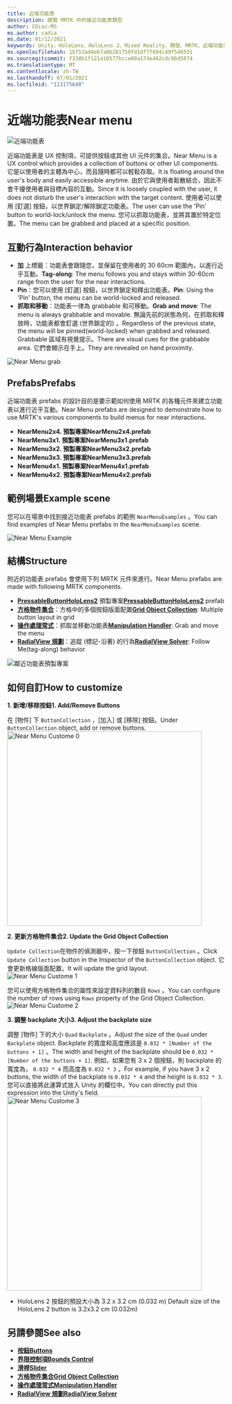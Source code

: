 ```yaml
---
title: 近端功能表
description: 總覽 MRTK 中的接近功能表類型
author: CDiaz-MS
ms.author: cadia
ms.date: 01/12/2021
keywords: Unity、HoloLens、HoloLens 2、Mixed Reality、開發、MRTK、近端功能表、
ms.openlocfilehash: 15f53ad4e67a0b281750fd1df7f894c49f546531
ms.sourcegitcommit: f338b1f121a10577bcce08a174e462cdc86d5874
ms.translationtype: MT
ms.contentlocale: zh-TW
ms.lasthandoff: 07/01/2021
ms.locfileid: "113175648"
---
```

# <a name="near-menu"></a><span data-ttu-id="ec269-104">近端功能表</span><span class="sxs-lookup"><span data-stu-id="ec269-104">Near menu</span></span>

![近端功能表](../images/near-menu/MRTK_UX_NearMenu.png)

<span data-ttu-id="ec269-106">近端功能表是 UX 控制項，可提供按鈕或其他 UI 元件的集合。</span><span class="sxs-lookup"><span data-stu-id="ec269-106">Near Menu is a UX control which provides a collection of buttons or other UI components.</span></span> <span data-ttu-id="ec269-107">它是以使用者的主體為中心，而且隨時都可以輕鬆存取。</span><span class="sxs-lookup"><span data-stu-id="ec269-107">It is floating around the user's body and easily accessible anytime.</span></span> <span data-ttu-id="ec269-108">由於它與使用者鬆散結合，因此不會干擾使用者與目標內容的互動。</span><span class="sxs-lookup"><span data-stu-id="ec269-108">Since it is loosely coupled with the user, it does not disturb the user's interaction with the target content.</span></span> <span data-ttu-id="ec269-109">使用者可以使用 [釘選] 按鈕，以世界鎖定/解除鎖定功能表。</span><span class="sxs-lookup"><span data-stu-id="ec269-109">The user can use the 'Pin' button to world-lock/unlock the menu.</span></span> <span data-ttu-id="ec269-110">您可以抓取功能表，並將其置於特定位置。</span><span class="sxs-lookup"><span data-stu-id="ec269-110">The menu can be grabbed and placed at a specific position.</span></span>

## <a name="interaction-behavior"></a><span data-ttu-id="ec269-111">互動行為</span><span class="sxs-lookup"><span data-stu-id="ec269-111">Interaction behavior</span></span>

- <span data-ttu-id="ec269-112">**加** 上標籤：功能表會跟隨您，並保留在使用者的 30 60cm 範圍內，以進行近乎互動。</span><span class="sxs-lookup"><span data-stu-id="ec269-112">**Tag-along**: The menu follows you and stays within 30-60cm range from the user for the near interactions.</span></span>
- <span data-ttu-id="ec269-113">**Pin**：您可以使用 [釘選] 按鈕，以世界鎖定和釋出功能表。</span><span class="sxs-lookup"><span data-stu-id="ec269-113">**Pin**: Using the 'Pin' button, the menu can be world-locked and released.</span></span>
- <span data-ttu-id="ec269-114">**抓取和移動**：功能表一律為 grabbable 和可移動。</span><span class="sxs-lookup"><span data-stu-id="ec269-114">**Grab and move**: The menu is always grabbable and movable.</span></span> <span data-ttu-id="ec269-115">無論先前的狀態為何，在抓取和釋放時，功能表都會釘選 (世界鎖定的) 。</span><span class="sxs-lookup"><span data-stu-id="ec269-115">Regardless of the previous state, the menu will be pinned(world-locked) when grabbed and released.</span></span> <span data-ttu-id="ec269-116">Grabbable 區域有視覺提示。</span><span class="sxs-lookup"><span data-stu-id="ec269-116">There are visual cues for the grabbable area.</span></span> <span data-ttu-id="ec269-117">它們會顯示在手上。</span><span class="sxs-lookup"><span data-stu-id="ec269-117">They are revealed on hand proximity.</span></span>

<img src="../images/near-menu/MRTK_UX_NearMenu_Grab.png" alt="Near Menu grab">

## <a name="prefabs"></a><span data-ttu-id="ec269-118">Prefabs</span><span class="sxs-lookup"><span data-stu-id="ec269-118">Prefabs</span></span>

<span data-ttu-id="ec269-119">近端功能表 prefabs 的設計目的是要示範如何使用 MRTK 的各種元件來建立功能表以進行近乎互動。</span><span class="sxs-lookup"><span data-stu-id="ec269-119">Near Menu prefabs are designed to demonstrate how to use MRTK's various components to build menus for near interactions.</span></span>

- <span data-ttu-id="ec269-120">**NearMenu2x4. 預製專案**</span><span class="sxs-lookup"><span data-stu-id="ec269-120">**NearMenu2x4.prefab**</span></span>
- <span data-ttu-id="ec269-121">**NearMenu3x1. 預製專案**</span><span class="sxs-lookup"><span data-stu-id="ec269-121">**NearMenu3x1.prefab**</span></span>
- <span data-ttu-id="ec269-122">**NearMenu3x2. 預製專案**</span><span class="sxs-lookup"><span data-stu-id="ec269-122">**NearMenu3x2.prefab**</span></span>
- <span data-ttu-id="ec269-123">**NearMenu3x3. 預製專案**</span><span class="sxs-lookup"><span data-stu-id="ec269-123">**NearMenu3x3.prefab**</span></span>
- <span data-ttu-id="ec269-124">**NearMenu4x1. 預製專案**</span><span class="sxs-lookup"><span data-stu-id="ec269-124">**NearMenu4x1.prefab**</span></span>
- <span data-ttu-id="ec269-125">**NearMenu4x2. 預製專案**</span><span class="sxs-lookup"><span data-stu-id="ec269-125">**NearMenu4x2.prefab**</span></span>

## <a name="example-scene"></a><span data-ttu-id="ec269-126">範例場景</span><span class="sxs-lookup"><span data-stu-id="ec269-126">Example scene</span></span>

<span data-ttu-id="ec269-127">您可以在場景中找到接近功能表 prefabs 的範例 `NearMenuExamples` 。</span><span class="sxs-lookup"><span data-stu-id="ec269-127">You can find examples of Near Menu prefabs in the `NearMenuExamples` scene.</span></span>

<img src="../images/near-menu/MRTK_UX_NearMenu_Examples.png" alt="Near Menu Example">

## <a name="structure"></a><span data-ttu-id="ec269-128">結構</span><span class="sxs-lookup"><span data-stu-id="ec269-128">Structure</span></span>

<span data-ttu-id="ec269-129">附近的功能表 prefabs 會使用下列 MRTK 元件來進行。</span><span class="sxs-lookup"><span data-stu-id="ec269-129">Near Menu prefabs are made with following MRTK components.</span></span>

- <span data-ttu-id="ec269-130">[**PressableButtonHoloLens2**](button.md) 預製專案</span><span class="sxs-lookup"><span data-stu-id="ec269-130">[**PressableButtonHoloLens2**](button.md) prefab</span></span>
- <span data-ttu-id="ec269-131">[**方格物件集合**](object-collection.md)：方格中的多個按鈕版面配置</span><span class="sxs-lookup"><span data-stu-id="ec269-131">[**Grid Object Collection**](object-collection.md): Multiple button layout in grid</span></span>
- <span data-ttu-id="ec269-132">[**操作處理常式**](manipulation-handler.md)：抓取並移動功能表</span><span class="sxs-lookup"><span data-stu-id="ec269-132">[**Manipulation Handler**](manipulation-handler.md): Grab and move the menu</span></span>
- <span data-ttu-id="ec269-133">[**RadialView 規劃**](solvers/solver.md)：追蹤 (標記-沿著) 的行為</span><span class="sxs-lookup"><span data-stu-id="ec269-133">[**RadialView Solver**](solvers/solver.md): Follow Me(tag-along) behavior</span></span>

![鄰近功能表預製專案](../images/near-menu/MRTK_UX_NearMenu_Structure.png)

## <a name="how-to-customize"></a><span data-ttu-id="ec269-135">如何自訂</span><span class="sxs-lookup"><span data-stu-id="ec269-135">How to customize</span></span>

<span data-ttu-id="ec269-136">**1. 新增/移除按鈕**</span><span class="sxs-lookup"><span data-stu-id="ec269-136">**1. Add/Remove Buttons**</span></span>

<span data-ttu-id="ec269-137">在 [物件] 下 `ButtonCollection` ，[加入] 或 [移除] 按鈕。</span><span class="sxs-lookup"><span data-stu-id="ec269-137">Under `ButtonCollection` object, add or remove buttons.</span></span>  
<img src="../images/near-menu/MRTK_UX_NearMenu_Custom0.png" width="450" alt="Near Menu Custome 0">

<span data-ttu-id="ec269-138">**2. 更新方格物件集合**</span><span class="sxs-lookup"><span data-stu-id="ec269-138">**2. Update the Grid Object Collection**</span></span>

<span data-ttu-id="ec269-139">`Update Collection`在物件的偵測器中，按一下按鈕 `ButtonCollection` 。</span><span class="sxs-lookup"><span data-stu-id="ec269-139">Click `Update Collection` button in the Inspector of the `ButtonCollection` object.</span></span> <span data-ttu-id="ec269-140">它會更新格線版面配置。</span><span class="sxs-lookup"><span data-stu-id="ec269-140">It will update the grid layout.</span></span>  
<img src="../images/near-menu/MRTK_UX_NearMenu_Custom1.png" alt="Near Menu Custome 1">

<span data-ttu-id="ec269-141">您可以使用方格物件集合的屬性來設定資料列的數目 `Rows` 。</span><span class="sxs-lookup"><span data-stu-id="ec269-141">You can configure the number of rows using `Rows` property of the Grid Object Collection.</span></span>  
<img src="../images/near-menu/MRTK_UX_NearMenu_Custom2.png" alt="Near Menu Custome 2">

<span data-ttu-id="ec269-142">**3. 調整 backplate 大小**</span><span class="sxs-lookup"><span data-stu-id="ec269-142">**3. Adjust the backplate size**</span></span>

<span data-ttu-id="ec269-143">調整 [物件] 下的大小 `Quad` `Backplate` 。</span><span class="sxs-lookup"><span data-stu-id="ec269-143">Adjust the size of the `Quad` under `Backplate` object.</span></span> <span data-ttu-id="ec269-144">Backplate 的寬度和高度應該是 `0.032 * [Number of the buttons + 1]` 。</span><span class="sxs-lookup"><span data-stu-id="ec269-144">The width and height of the backplate should be `0.032 * [Number of the buttons + 1]`.</span></span> <span data-ttu-id="ec269-145">例如，如果您有 3 x 2 個按鈕，則 backplate 的寬度為， `0.032 * 4` 而高度為 `0.032 * 3` 。</span><span class="sxs-lookup"><span data-stu-id="ec269-145">For example, if you have 3 x 2 buttons, the width of the backplate is `0.032 * 4` and the height is `0.032 * 3`.</span></span> <span data-ttu-id="ec269-146">您可以直接將此運算式放入 Unity 的欄位中。</span><span class="sxs-lookup"><span data-stu-id="ec269-146">You can directly put this expression into the Unity's field.</span></span>  
<img src="../images/near-menu/MRTK_UX_NearMenu_Custom3.png" width="450" alt="Near Menu Custome 3">

- <span data-ttu-id="ec269-147">HoloLens 2 按鈕的預設大小為 3.2 x 3.2 cm (0.032 m) </span><span class="sxs-lookup"><span data-stu-id="ec269-147">Default size of the HoloLens 2 button is 3.2x3.2 cm (0.032m)</span></span>

## <a name="see-also"></a><span data-ttu-id="ec269-148">另請參閱</span><span class="sxs-lookup"><span data-stu-id="ec269-148">See also</span></span>

- [<span data-ttu-id="ec269-149">**按鈕**</span><span class="sxs-lookup"><span data-stu-id="ec269-149">**Buttons**</span></span>](button.md)
- [<span data-ttu-id="ec269-150">**界限控制項**</span><span class="sxs-lookup"><span data-stu-id="ec269-150">**Bounds Control**</span></span>](bounds-control.md)
- [<span data-ttu-id="ec269-151">**滑桿**</span><span class="sxs-lookup"><span data-stu-id="ec269-151">**Slider**</span></span>](sliders.md)
- [<span data-ttu-id="ec269-152">**方格物件集合**</span><span class="sxs-lookup"><span data-stu-id="ec269-152">**Grid Object Collection**</span></span>](object-collection.md)
- [<span data-ttu-id="ec269-153">**操作處理常式**</span><span class="sxs-lookup"><span data-stu-id="ec269-153">**Manipulation Handler**</span></span>](manipulation-handler.md)
- [<span data-ttu-id="ec269-154">**RadialView 規劃**</span><span class="sxs-lookup"><span data-stu-id="ec269-154">**RadialView Solver**</span></span>](solvers/solver.md)
